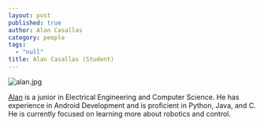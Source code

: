 ```yaml
---
layout: post
published: true
author: Alan Casallas
category: people
tags: 
  - "null"
title: Alan Casallas (Student)
---
```



![alan.jpg]({{site.baseurl}}/assets/alan.jpg)

[Alan](https://github.com/acasallas) is a junior in Electrical Engineering and Computer Science. He has experience in Android Development and is proficient in Python, Java, and C. He is currently focused on learning more about robotics and control.
